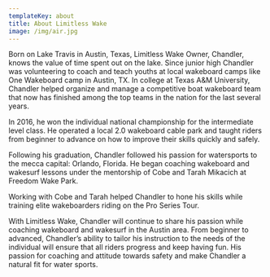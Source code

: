 ```yaml
---
templateKey: about
title: About Limitless Wake
image: /img/air.jpg
---
```


Born on Lake Travis in Austin, Texas, Limitless Wake Owner, Chandler, knows the value of time spent out on the lake. Since junior high Chandler was volunteering to coach and teach youths at local wakeboard camps like One Wakeboard camp in Austin, TX. In college at Texas A&M University, Chandler helped organize and manage a competitive boat wakeboard team that now has finished among the top teams in the nation for the last several years.

In 2016, he won the individual national championship for the intermediate level class. He operated a local 2.0 wakeboard cable park and taught riders from beginner to advance on how to improve their skills quickly and safely.

Following his graduation, Chandler followed his passion for watersports to the mecca capital: Orlando, Florida. He began coaching wakeboard and wakesurf lessons under the mentorship of Cobe and Tarah Mikacich at Freedom Wake Park.

Working with Cobe and Tarah helped Chandler to hone his skills while training elite wakeboarders riding on the Pro Series Tour.

With Limitless Wake, Chandler will continue to share his passion while coaching wakeboard and wakesurf in the Austin area. From beginner to advanced, Chandler’s ability to tailor his
instruction to the needs of the individual will ensure that all riders progress and keep having fun. His passion for coaching and attitude towards safety and make Chandler a natural fit for water sports.
